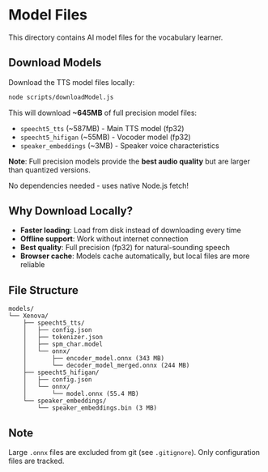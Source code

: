 # Model Files

This directory contains AI model files for the vocabulary learner.

## Download Models

Download the TTS model files locally:

```bash
node scripts/downloadModel.js
```

This will download **~645MB** of full precision model files:
- `speecht5_tts` (~587MB) - Main TTS model (fp32)
- `speecht5_hifigan` (~55MB) - Vocoder model (fp32)
- `speaker_embeddings` (~3MB) - Speaker voice characteristics

**Note**: Full precision models provide the **best audio quality** but are larger than quantized versions.

No dependencies needed - uses native Node.js fetch!

## Why Download Locally?

- **Faster loading**: Load from disk instead of downloading every time
- **Offline support**: Work without internet connection
- **Best quality**: Full precision (fp32) for natural-sounding speech
- **Browser cache**: Models cache automatically, but local files are more reliable

## File Structure

```
models/
└── Xenova/
    ├── speecht5_tts/
    │   ├── config.json
    │   ├── tokenizer.json
    │   ├── spm_char.model
    │   └── onnx/
    │       ├── encoder_model.onnx (343 MB)
    │       └── decoder_model_merged.onnx (244 MB)
    ├── speecht5_hifigan/
    │   ├── config.json
    │   └── onnx/
    │       └── model.onnx (55.4 MB)
    └── speaker_embeddings/
        └── speaker_embeddings.bin (3 MB)
```

## Note

Large `.onnx` files are excluded from git (see `.gitignore`). Only configuration files are tracked.
